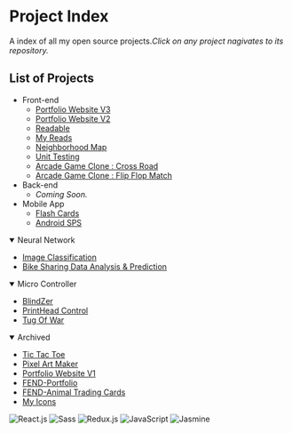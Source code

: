# Project Index
A index of all my open source projects._Click on any project nagivates to its repository._

## List of Projects
- Front-end
  - [Portfolio Website V3](https://github.com/CCinCapital/PortfolioWebsiteV3)
  - [Portfolio Website V2](https://github.com/CCinCapital/www.canchen.rocks)
  - [Readable](https://github.com/CCinCapital/React-Readable)
  - [My Reads](https://github.com/CCinCapital/React-MyBooks)
  - [Neighborhood Map](https://github.com/CCinCapital/FEND-Neighborhood-Map)
  - [Unit Testing](https://github.com/CCinCapital/FEND-Unit-Test)
  - [Arcade Game Clone : Cross Road](https://github.com/CCinCapital/FEND-arcade-game)
  - [Arcade Game Clone : Flip Flop Match](https://github.com/CCinCapital/FEND-memory-game)
- Back-end
  - _Coming Soon._
- Mobile App
  - [Flash Cards](https://github.com/CCinCapital/ReactNative-Flashcards/blob/master/README.md)
  - [Android SPS](https://github.com/CCinCapital/Android-SPS)
 
<details open>
<summary>Neural Network</summary>
  
- [Image Classification](https://ccincapital.github.io/DLND-Image-Classification/)
- [Bike Sharing Data Analysis & Prediction](https://ccincapital.github.io/DLND-Bike-Sharing-Data-Analysis/)
</details>
<details open>
<summary>Micro Controller</summary>

- [BlindZer](https://github.com/CCinCapital/BlindZer)
- [PrintHead Control](https://github.com/CCinCapital/XAAR128_PrintHead_Contol)
- [Tug Of War](https://github.com/CCinCapital/FPGA-TugOfWar)
</details>
<details open>
<summary>Archived</summary>

- [Tic Tac Toe](https://github.com/CCinCapital/Tic-Tac-Toe)
- [Pixel Art Maker](https://github.com/CCinCapital/FEND-pixel-art-maker)
- [Portfolio Website V1](https://github.com/CCinCapital/CCinCapital.github.io)
- [FEND-Portfolio](https://github.com/CCinCapital/FEND-portfolio)
- [FEND-Animal Trading Cards](https://github.com/CCinCapital/FEND-animal-trading-cards)
- [My Icons](https://github.com/CCinCapital/myICONs)
</details>

![React.js](https://img.shields.io/badge/-React.js-blue.svg)
![Sass](https://img.shields.io/badge/-Sass-ca538a.svg)
![Redux.js](https://img.shields.io/badge/-Redux.js-7947b8.svg)
![JavaScript](https://img.shields.io/badge/-JavaScript-ffda52.svg)
![Jasmine](https://img.shields.io/badge/-Jasmine-a9719e.svg)
